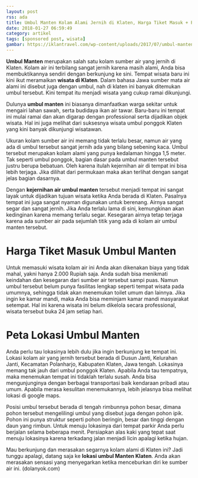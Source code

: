 ```yaml
---
layout: post
rss: ada
title: Umbul Manten Kolam Alami Jernih di Klaten, Harga Tiket Masuk + Peta Lokasi
date: 2018-01-27 06:59:49
category: artikel
tags: [sponsored post, wisata]
gambar: https://iklantravel.com/wp-content/uploads/2017/07/umbul-manten.jpg
---
```


__Umbul Manten__ merupakan salah satu kolam sumber air yang jernih di Klaten. Kolam air ini terbilang sangat jernih karena masih alami, Anda bisa membuktikannya sendiri dengan berkunjung ke sini. Tempat wisata baru ini kini ikut meramaikan __wisata di Klaten__. Dalam bahasa Jawa sumber mata air alami ini disebut juga dengan umbul, nah di klaten ini banyak ditemukan umbul tersebut. Kini tempat itu menjadi wisata yang cukup ramai dikunjungi.

Dulunya __umbul manten__ ini biasanya dimanfaatkan warga sekitar untuk mengairi lahan sawah, serta budidaya ikan air tawar.  Baru-baru ini tempat ini mulai ramai dan akan digarap dengan professional serta dijadikan objek wisata. Hal ini juga melihat dari suksesnya wisata umbul ponggok Klaten yang kini banyak dikunjungi wisatawan. 

Ukuran kolam sumber air ini memang tidak terlalu besar, namun air yang ada di umbul tersebut sangat jernih ada yang bilang sebening kaca. Umbul tersebut merupakan kolam alami yang punya kedalaman hingga 1,5 meter. Tak seperti umbul ponggok, bagian dasar pada umbul manten tersebut justru berupa bebatuan. Oleh karena itulah kejernihan air di tempat ini bisa lebih terjaga. Jika dilihat dari permukaan maka akan terlihat dengan sangat jelas bagian dasarnya. 

Dengan __kejernihan air umbul manten__ tersebut menjadi tempat ini sangat layak untuk dijadikan tujuan wisata ketika Anda berada di Klaten. Pasalnya tempat ini juga sangat nyaman digunakan untuk berenang. Airnya sangat segar dan sangat jernih. Jika Anda terlalu lama di sini, kemungkinan akan kedinginan karena memang terlalu segar. Kesegaran airnya tetap terjaga karena ada sumber air pada sejumlah titik yang ada di kolam air umbul manten tersebut. 

# Harga Tiket Masuk Umbul Manten

Untuk memasuki wisata kolam air ini Anda akan dikenakan biaya yang tidak mahal, yakni hanya 2.000 Rupiah saja. Anda sudah bisa menikmati keindahan dan kesegaran dari sumber air tersebut sampi puas. Namun umbul tersebut belum punya fasilitas lengkap seperti tempat wisata pada umumnya, sehingga tidak akan menemukan toilet umum dan lainnya. Jika ingin ke kamar mandi, maka Anda bisa meminjam kamar mandi masyarakat setempat. Hal ini karena wisata ini belum dikelola secara professional, wisata tersebut buka 24 jam setiap hari. 

# Peta Lokasi Umbul Manten

Anda perlu tau lokasinya lebih dulu jika ingin berkunjung ke tempat ini. Lokasi kolam air yang jernih tersebut berada di Dusun Janti, Kelurahan Janti, Kecamatan Polanharjo, Kabupaten Klaten, Jawa tengah. Lokasinya memang tak jauh dari umbul ponggok Klaten. Apabila Anda tau tempatnya, maka menemukan tempat ini tidaklah terlalu susah. Anda bisa mengunjunginya dengan berbagai transportasi baik kendaraan pribadi atau umum. Apabila merasa kesulitan menemukannya, lebih jelasnya bisa melihat lokasi di google maps. 

Posisi umbul tersebut berada di tengah rimbunnya pohon besar, dimana pohon tersebut mengelilingi umbul yang disebut juga dengan pohon ipik. Pohon ini punya struktur seperti pohon beringin, besar dan tinggi dengan daun yang rimbun. Untuk menuju lokasinya dari tempat parkir Anda perlu berjalan selama beberapa menit. Persiapkan alas kaki yang tepat saat menuju lokasinya karena terkadang jalan menjadi licin apalagi ketika hujan. 

Mau berkunjung dan merasakan segarnya kolam alami di Klaten ini? Jadi tunggu apalagi, datang saja ke __lokasi umbul Manten Klaten__. Anda akan merasakan sensasi yang menyegarkan ketika menceburkan diri ke sumber air ini. (dolanyok.com)
